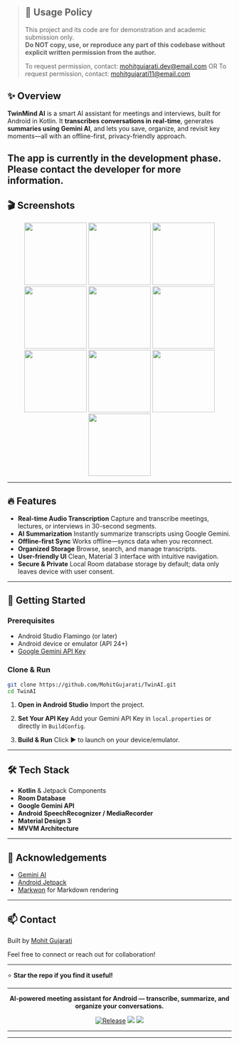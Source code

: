 
> ## 🚫 Usage Policy
> This project and its code are for demonstration and academic submission only.  
> **Do NOT copy, use, or reproduce any part of this codebase without explicit written permission from the author.**
>
> To request permission, contact: [mohitgujarati.dev@email.com](mailto:mohitgujarati.dev@email.com)
> OR
> To request permission, contact: [mohitgujarati11@email.com](mailto:mohitgujarati11@email.com)


## ✨ Overview

**TwinMind AI** is a smart AI assistant for meetings and interviews, built for Android in Kotlin.
It **transcribes conversations in real-time**, generates **summaries using Gemini AI**, and lets you save, organize, and revisit key moments—all with an offline-first, privacy-friendly approach.

The app is currently in the development phase. Please contact the developer for more information.
---

## 🎬 Screenshots

<p align="center">
      <img src="https://github.com/user-attachments/assets/eea44f78-fe36-4262-8f4e-89f943f3745c" width="140"/> 
      <img src="https://github.com/user-attachments/assets/4201e8fe-3389-4285-baa1-00c1205cfa9d" width="140"/>
      <img src="https://github.com/user-attachments/assets/947cad03-5c0e-4606-a26b-c5fa6d39b1f6" width="140"/>
      <img src="https://github.com/user-attachments/assets/ba3901cb-5de2-4106-91d2-e00e59035a66" width="140"/>
      <img src="https://github.com/user-attachments/assets/f05f6671-992f-426c-a339-6c190a832eef" width="140"/>
      <img src="https://github.com/user-attachments/assets/88574bb7-45a3-4e32-b618-8eed80f6795a" width="140"/>
      <img src="https://github.com/user-attachments/assets/ea656e08-b153-41d3-98e5-49bf2807b5c4" width="140"/>
      <img src="https://github.com/user-attachments/assets/5c3781ee-3dfa-4d5e-86a7-9145742187d5" width="140"/>
      <img src="https://github.com/user-attachments/assets/23302cc1-9b7b-401a-b92e-96751feafa9e" width="140"/>
      <img src="https://github.com/user-attachments/assets/b6332adb-d48e-445d-8f15-bc77d2d9d2bd" width="140"/>
</p>

---

## 🔥 Features

* **Real-time Audio Transcription**
  Capture and transcribe meetings, lectures, or interviews in 30-second segments.
* **AI Summarization**
  Instantly summarize transcripts using Google Gemini.
* **Offline-first Sync**
  Works offline—syncs data when you reconnect.
* **Organized Storage**
  Browse, search, and manage transcripts.
* **User-friendly UI**
  Clean, Material 3 interface with intuitive navigation.
* **Secure & Private**
  Local Room database storage by default; data only leaves device with user consent.

---

## 🚀 Getting Started

### Prerequisites

* Android Studio Flamingo (or later)
* Android device or emulator (API 24+)
* [Google Gemini API Key](https://makersuite.google.com/app/apikey)

### Clone & Run

```bash
git clone https://github.com/MohitGujarati/TwinAI.git
cd TwinAI
```

1. **Open in Android Studio**
   Import the project.

2. **Set Your API Key**
   Add your Gemini API Key in `local.properties` or directly in `BuildConfig`.

3. **Build & Run**
   Click ▶️ to launch on your device/emulator.

---

## 🛠️ Tech Stack

* **Kotlin** & Jetpack Components
* **Room Database**
* **Google Gemini API**
* **Android SpeechRecognizer / MediaRecorder**
* **Material Design 3**
* **MVVM Architecture**

---

## 🙌 Acknowledgements

* [Gemini AI](https://ai.google.dev/)
* [Android Jetpack](https://developer.android.com/jetpack)
* [Markwon](https://github.com/noties/Markwon) for Markdown rendering

---

## 📫 Contact

Built by [Mohit Gujarati](https://www.linkedin.com/in/mohitgujarati/)

Feel free to connect or reach out for collaboration!

---

⭐️ **Star the repo if you find it useful!**

---

<p align="center"><b>AI-powered meeting assistant for Android — transcribe, summarize, and organize your conversations.</b></p>
<p align="center">
  <a href="https://github.com/MohitGujarati/TwinAI/releases"><img src="https://img.shields.io/github/v/release/MohitGujarati/TwinAI" alt="Release"></a>
  <a href="https://github.com/MohitGujarati/TwinAI/stargazers"><img src="https://img.shields.io/github/stars/MohitGujarati/TwinAI?style=social"></a>
  <a href="https://github.com/MohitGujarati/TwinAI/issues"><img src="https://img.shields.io/github/issues/MohitGujarati/TwinAI"></a>
</p>

---

---


